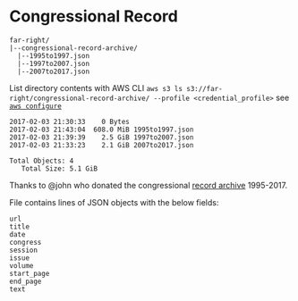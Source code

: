 # Congressional Record
```
far-right/  
|--congressional-record-archive/
  |--1995to1997.json
  |--1997to2007.json
  |--2007to2017.json
```

List directory contents with AWS CLI
`aws s3 ls s3://far-right/congressional-record-archive/ --profile <credential_profile>` see [`aws configure`](http://docs.aws.amazon.com/cli/latest/userguide/cli-chap-getting-started.html)

```
2017-02-03 21:30:33    0 Bytes
2017-02-03 21:43:04  608.0 MiB 1995to1997.json
2017-02-03 21:39:39    2.5 GiB 1997to2007.json
2017-02-03 21:33:23    2.1 GiB 2007to2017.json

Total Objects: 4
   Total Size: 5.1 GiB
```

Thanks to @john who donated the congressional [record archive](https://www.congress.gov/congressional-record) 1995-2017.

File contains lines of JSON objects with the below fields:

```
url
title
date
congress
session
issue
volume
start_page
end_page
text
```
